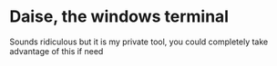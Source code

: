 # Daise, the windows terminal

Sounds ridiculous but it is my private tool, you could completely take advantage of this if need